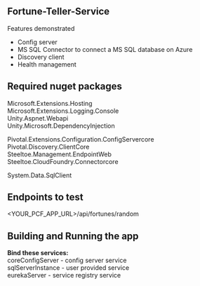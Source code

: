 ## Fortune-Teller-Service

Features demonstrated 

* Config server
* MS SQL Connector to connect a MS SQL database on Azure
* Discovery client
* Health management



 ## Required nuget packages

Microsoft.Extensions.Hosting  
Microsoft.Extensions.Logging.Console  
Unity.Aspnet.Webapi   
Unity.Microsoft.DependencyInjection  

Pivotal.Extensions.Configuration.ConfigServercore  
Pivotal.Discovery.ClientCore  
Steeltoe.Management.EndpointWeb  
Steeltoe.CloudFoundry.Connectorcore  

System.Data.SqlClient  



## Endpoints to test 

<YOUR_PCF_APP_URL>/api/fortunes/random


## Building and Running the app

**Bind these services:**  
coreConfigServer    -   config server service  
sqlServerInstance   -   user provided service  
eurekaServer        -   service registry service  
